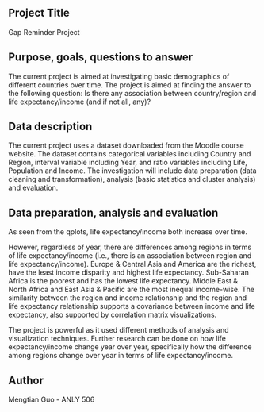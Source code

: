 ## Project Title
Gap Reminder Project

## Purpose, goals, questions to answer
The current project is aimed at investigating basic demographics of different countries over time. 
The project is aimed at finding the answer to the following question: Is there any association between country/region and life expectancy/income (and if not all, any)?

## Data description
The current project uses a dataset downloaded from the Moodle course website. 
The dataset contains categorical variables including Country and Region, interval variable including Year, and ratio variables including Life, Population and Income.
The investigation will include data preparation (data cleaning and transformation), analysis (basic statistics and cluster analysis) and evaluation.

## Data preparation, analysis and evaluation

As seen from the qplots, life expectancy/income both increase over time.

However, regardless of year, there are differences among regions in terms of life expectancy/income (i.e., there is an association between region and life expectancy/income). Europe & Central Asia and America are the richest, have the least income disparity and highest life expectancy. Sub-Saharan Africa is the poorest and has the lowest life expectancy. Middle East & North Africa and East Asia & Pacific are the most inequal income-wise. The similarity between the region and income relationship and the region and life expectancy relationship supports a covariance between income and life expectancy, also supported by correlation matrix visualizations. 

The project is powerful as it used different methods of analysis and visualization techniques. Further research can be done on how life expectancy/income change year over year, specifically how the difference among regions change over year in terms of life expectancy/income.

## Author
Mengtian Guo - ANLY 506
